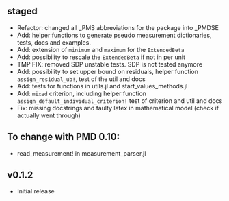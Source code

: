 ## staged
- Refactor: changed all _PMS abbreviations for the package into _PMDSE
- Add: helper functions to generate pseudo measurement dictionaries, tests, docs and examples.
- Add: extension of `minimum` and `maximum` for the `ExtendedBeta`
- Add: possibility to rescale the `ExtendedBeta` if not in per unit
- TMP FIX: removed SDP unstable tests. SDP is not tested anymore
- Add: possibility to set upper bound on residuals, helper function `assign_residual_ub!`, test of the util and docs
- Add: tests for functions in utils.jl and start_values_methods.jl
- Add: `mixed` criterion, including helper function `assign_default_individual_criterion!` test of criterion and util and docs
- Fix: missing docstrings and faulty latex in mathematical model (check if actually went through)

## To change with PMD 0.10:
- read_measurement! in measurement_parser.jl

## v0.1.2

- Initial release
